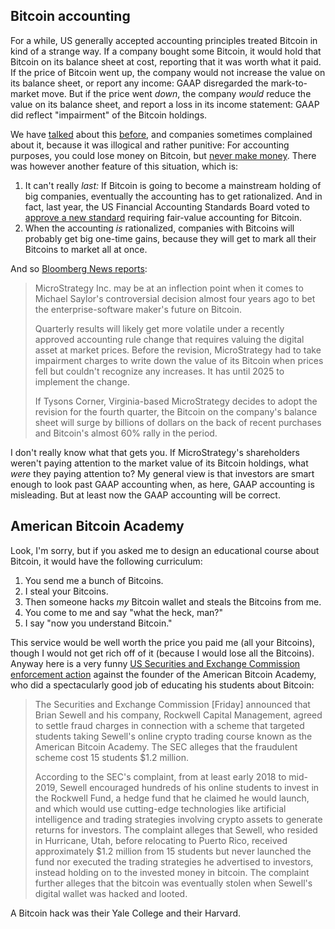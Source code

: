 
## Bitcoin accounting

For a while, US generally accepted accounting principles treated Bitcoin in kind of a strange way. If a company bought some Bitcoin, it would hold that Bitcoin on its balance sheet at cost, reporting that it was worth what it paid. If the price of Bitcoin went up, the company would not increase the value on its balance sheet, or report any income: GAAP disregarded the mark-to-market move. But if the price went _down_, the company _would_ reduce the value on its balance sheet, and report a loss in its income statement: GAAP did reflect "impairment" of the Bitcoin holdings.

We have [talked](https://www.bloomberg.com/opinion/articles/2021-02-08/elon-musk-works-his-magic-on-dogecoin-and-bitcoin) about this [before](https://www.bloomberg.com/opinion/articles/2021-04-28/elon-musk-made-tesla-some-money-on-bitcoin), and companies sometimes complained about it, because it was illogical and rather punitive: For accounting purposes, you could lose money on Bitcoin, but [never make money](https://www.bloomberg.com/news/newsletters/2021-08-03/money-stuff-your-auditor-is-not-your-friend). There was however another feature of this situation, which is:

1. It can't really _last:_ If Bitcoin is going to become a mainstream holding of big companies, eventually the accounting has to get rationalized. And in fact, last year, the US Financial Accounting Standards Board voted to [approve a new standard](https://www.bloomberg.com/opinion/articles/2023-09-07/matt-levine-s-money-stuff-don-t-let-robots-do-earnings-calls) requiring fair-value accounting for Bitcoin.
2. When the accounting _is_ rationalized, companies with Bitcoins will probably get big one-time gains, because they will get to mark all their Bitcoins to market all at once.

And so [Bloomberg News reports](https://www.bloomberg.com/news/articles/2024-02-06/saylor-s-bitcoin-bet-has-microstrategy-mstr-on-verge-of-accounting-windfall):

> MicroStrategy Inc. may be at an inflection point when it comes to Michael Saylor's controversial decision almost four years ago to bet the enterprise-software maker's future on Bitcoin.
> 
> Quarterly results will likely get more volatile under a recently approved accounting rule change that requires valuing the digital asset at market prices. Before the revision, MicroStrategy had to take impairment charges to write down the value of its Bitcoin when prices fell but couldn't recognize any increases. It has until 2025 to implement the change.
> 
> If Tysons Corner, Virginia-based MicroStrategy decides to adopt the revision for the fourth quarter, the Bitcoin on the company's balance sheet will surge by billions of dollars on the back of recent purchases and Bitcoin's almost 60% rally in the period.

I don't really know what that gets you. If MicroStrategy's shareholders weren't paying attention to the market value of its Bitcoin holdings, what _were_ they paying attention to? My general view is that investors are smart enough to look past GAAP accounting when, as here, GAAP accounting is misleading. But at least now the GAAP accounting will be correct.

## American Bitcoin Academy

Look, I'm sorry, but if you asked me to design an educational course about Bitcoin, it would have the following curriculum:

1. You send me a bunch of Bitcoins.
2. I steal your Bitcoins.
3. Then someone hacks _my_ Bitcoin wallet and steals the Bitcoins from me.
4. You come to me and say "what the heck, man?"
5. I say "now you understand Bitcoin."

This service would be well worth the price you paid me (all your Bitcoins), though I would not get rich off of it (because I would lose all the Bitcoins). Anyway here is a very funny [US Securities and Exchange Commission enforcement action](https://www.sec.gov/news/press-release/2024-13) against the founder of the American Bitcoin Academy, who did a spectacularly good job of educating his students about Bitcoin:

> The Securities and Exchange Commission [Friday] announced that Brian Sewell and his company, Rockwell Capital Management, agreed to settle fraud charges in connection with a scheme that targeted students taking Sewell's online crypto trading course known as the American Bitcoin Academy. The SEC alleges that the fraudulent scheme cost 15 students $1.2 million. 
> 
> According to the SEC's complaint, from at least early 2018 to mid-2019, Sewell encouraged hundreds of his online students to invest in the Rockwell Fund, a hedge fund that he claimed he would launch, and which would use cutting-edge technologies like artificial intelligence and trading strategies involving crypto assets to generate returns for investors. The complaint alleges that Sewell, who resided in Hurricane, Utah, before relocating to Puerto Rico, received approximately $1.2 million from 15 students but never launched the fund nor executed the trading strategies he advertised to investors, instead holding on to the invested money in bitcoin. The complaint further alleges that the bitcoin was eventually stolen when Sewell's digital wallet was hacked and looted.

A Bitcoin hack was their Yale College and their Harvard.
